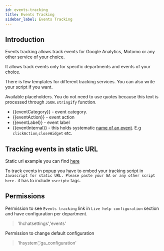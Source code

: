 ```yaml
---
id: events-tracking
title: Events Tracking
sidebar_label: Events Tracking
---
```


## Introduction

Events tracking allows track events for Google Analytics, Motomo or any other service of your choice.

It allows track events only for specific departments and events of your choice.

There is few templates for different tracking services. You can also write your script if you want.

Available placeholders. You do not need to use quotes because this text is processed through `JSON.stringify` function.
 
 * {{eventCategory}} - event category.
 * {{eventAction}} - event action
 * {{eventLabel}} - event label
 * {{eventInternal}} - this holds systematic [name of an event](../javascript-arguments.md). E.g `clickAction`,`closeWidget` etc.

## Tracking events in static URL

Static url example you can find [here](javascript-arguments.md#static-url-generation)

To track events in popup you have to embed your tracking script in `Javascript for static URL. Please paste your GA or any other script here.` it has to include `<script>` tags.

## Permissions

Permission to see `Events tracking` link in `Live help configuration` section and have configuration per department. 

> 'lhchatsettings','events'

Permission to change default configuration

> 'lhsystem','ga_configuration'